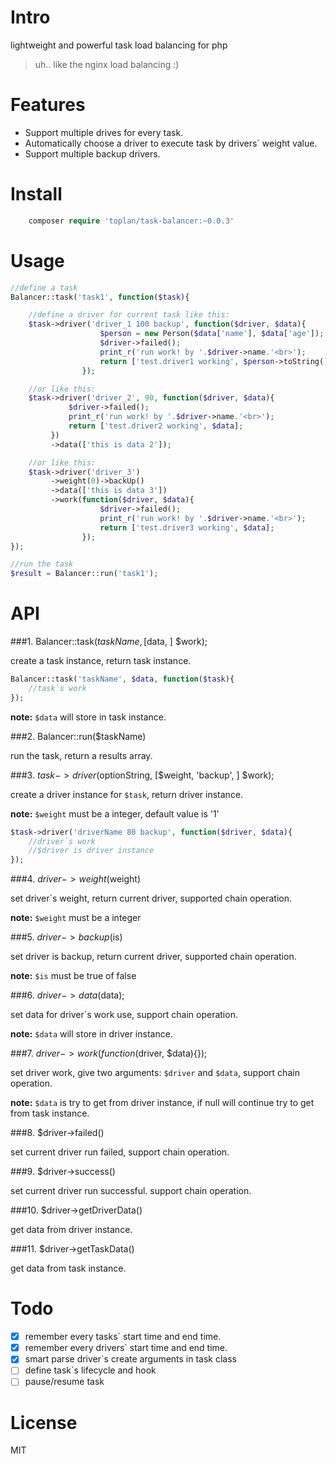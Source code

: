 # Intro
lightweight and powerful task load balancing for php

> uh.. like the nginx load balancing :)

# Features

- Support multiple drives for every task.
- Automatically choose a driver to execute task by drivers` weight value.
- Support multiple backup drivers.

# Install

```php
    composer require 'toplan/task-balancer:~0.0.3'
```

# Usage

```php
//define a task
Balancer::task('task1', function($task){

    //define a driver for current task like this:
    $task->driver('driver_1 100 backup', function($driver, $data){
                    $person = new Person($data['name'], $data['age']);
                    $driver->failed();
                    print_r('run work! by '.$driver->name.'<br>');
                    return ['test.driver1 working', $person->toString()];
                });

    //or like this:
    $task->driver('driver_2', 90, function($driver, $data){
             $driver->failed();
             print_r('run work! by '.$driver->name.'<br>');
             return ['test.driver2 working', $data];
         })
         ->data(['this is data 2']);

    //or like this:
    $task->driver('driver_3')
         ->weight(0)->backUp()
         ->data(['this is data 3'])
         ->work(function($driver, $data){
                    $driver->failed();
                    print_r('run work! by '.$driver->name.'<br>');
                    return ['test.driver3 working', $data];
                });
});

//run the task
$result = Balancer::run('task1');
```

# API

###1. Balancer::task($taskName, [$data, ] $work);

create a task instance, return task instance.

```php
Balancer::task('taskName', $data, function($task){
    //task`s work
});
```

**note:** `$data` will store in task instance.

###2. Balancer::run($taskName)

run the task, return a results array.

###3. $task->driver($optionString, [$weight, 'backup', ] $work);

create a driver instance for `$task`, return driver instance.

**note:** `$weight` must be a integer, default value is '1'

```php
$task->driver('driverName 80 backup', function($driver, $data){
    //driver`s work
    //$driver is driver instance
});
```

###4. $driver->weight($weight)

set driver`s weight, return current driver,
supported chain operation.

**note:** `$weight` must be a integer

###5. $driver->backup($is)

set driver is backup, return current driver,
supported chain operation.

**note:** `$is` must be true of false

###6. $driver->data($data);

set data for driver`s work use,
support chain operation.

**note:** `$data` will store in driver instance.

###7. $driver->work(function($driver, $data){});

set driver work, give two arguments: `$driver` and `$data`,
support chain operation.

**note:** `$data` is try to get from driver instance,
if null will continue try to get from task instance.

###8. $driver->failed()

set current driver run failed,
support chain operation.

###9. $driver->success()

set current driver run successful.
support chain operation.

###10. $driver->getDriverData()

get data from driver instance.

###11. $driver->getTaskData()

get data from task instance.

# Todo

- [x] remember every tasks` start time and end time.
- [x] remember every drivers` start time and end time.
- [x] smart parse driver`s create arguments in task class
- [ ] define task`s lifecycle and hook
- [ ] pause/resume task

# License

MIT
